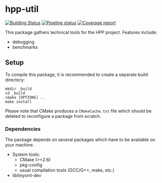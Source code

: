 hpp-util
========

[![Building Status](https://travis-ci.org/humanoid-path-planner/hpp-util.svg?branch=master)](https://travis-ci.org/humanoid-path-planner/hpp-util)
[![Pipeline status](https://gepgitlab.laas.fr/humanoid-path-planner/hpp-util/badges/master/pipeline.svg)](https://gepgitlab.laas.fr/humanoid-path-planner/hpp-util/commits/master)
[![Coverage report](https://gepgitlab.laas.fr/humanoid-path-planner/hpp-util/badges/master/coverage.svg?job=doc-coverage)](http://projects.laas.fr/gepetto/doc/humanoid-path-planner/hpp-util/master/coverage/)

This package gathers technical tools for the HPP project. Features include:
 - debugging
 - benchmarks

Setup
-----

To compile this package, it is recommended to create a separate build
directory:

    mkdir _build
    cd _build
    cmake [OPTIONS] ..
    make install

Please note that CMake produces a `CMakeCache.txt` file which should
be deleted to reconfigure a package from scratch.


### Dependencies

The package depends on several packages which have to be available on
your machine.

 - System tools:
   - CMake (>=2.6)
   - pkg-config
   - usual compilation tools (GCC/G++, make, etc.)
 - libtinyxml-dev
